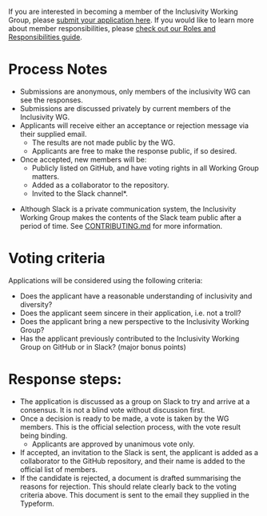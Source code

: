 If you are interested in becoming a member of the Inclusivity Working Group, please [submit your application here](https://nebrius.typeform.com/to/dsvEs5). If you would like to learn more about member responsibilities, please [check out our Roles and Responsibilities guide](https://github.com/nodejs/inclusivity/blob/master/docs/roles-responsibilities.md).

# Process Notes

- Submissions are anonymous, only members of the inclusivity WG can see the responses.
- Submissions are discussed privately by current members of the Inclusivity WG.
- Applicants will receive either an acceptance or rejection message via their supplied email.
    - The results are not made public by the WG.
    - Applicants are free to make the response public, if so desired.
- Once accepted, new members will be:
    - Publicly listed on GitHub, and have voting rights in all Working Group matters.
    - Added as a collaborator to the repository.
    - Invited to the Slack channel*.

* Although Slack is a private communication system, the Inclusivity Working Group makes the contents of the Slack team public after a period of time. See [CONTRIBUTING.md](CONTRIBUTING.md) for more information.

# Voting criteria

Applications will be considered using the following criteria:

- Does the applicant have a reasonable understanding of inclusivity and diversity?
- Does the applicant seem sincere in their application, i.e. not a troll?
- Does the applicant bring a new perspective to the Inclusivity Working Group?
- Has the applicant previously contributed to the Inclusivity Working Group on GitHub or in Slack? (major bonus points)

# Response steps:

- The application is discussed as a group on Slack to try and arrive at a consensus. It is not a blind vote without discussion first.
- Once a decision is ready to be made, a vote is taken by the WG members. This is the official selection process, with the vote result being binding.
    - Applicants are approved by unanimous vote only.
- If accepted, an invitation to the Slack is sent, the applicant is added as a collaborator to the GitHub repository, and their name is added to the official list of members.
- If the candidate is rejected, a document is drafted summarising the reasons for rejection. This should relate clearly back to the voting criteria above. This document is sent to the email they supplied in the Typeform.
